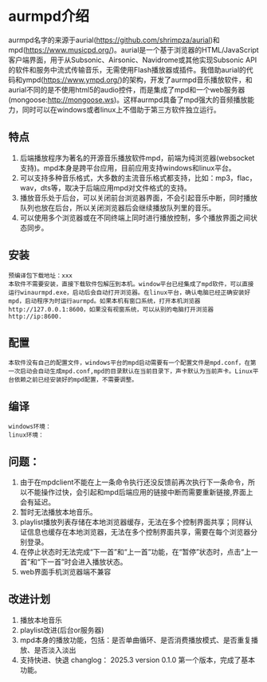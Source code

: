 # aurmpd介绍
aurmpd名字的来源于aurial(https://github.com/shrimpza/aurial)和mpd(https://www.musicpd.org/)。aurial是一个基于浏览器的HTML/JavaScript客户端界面，用于从Subsonic、Airsonic、Navidrome或其他实现Subsonic API的软件和服务中流式传输音乐，无需使用Flash播放器或插件。我借助aurial的代码和ympd(https://www.ympd.org/)的架构，开发了aurmpd音乐播放软件，和aurial不同的是不使用html5的audio控件，而是集成了mpd和一个web服务器(mongoose:http://mongoose.ws)。这样aurmpd具备了mpd强大的音频播放能力，同时可以在windows或者linux上不借助于第三方软件独立运行。
## 特点
1. 后端播放程序为著名的开源音乐播放软件mpd，前端为纯浏览器(websocket支持)。mpd本身是跨平台应用，目前应用支持windows和linux平台。
2. 可以支持多种音乐格式，大多数的主流音乐格式都支持，比如：mp3，flac，wav，dts等，取决于后端应用mpd对文件格式的支持。
3. 播放音乐处于后台，可以关闭前台浏览器界面，不会引起音乐中断，同时播放队列也放在后台，所以关闭浏览器后会继续播放队列里的音乐。
4. 可以使用多个浏览器或在不同终端上同时进行播放控制，多个播放界面之间状态同步。
## 安装
    预编译包下载地址：xxx
    本软件不需要安装，直接下载软件包解压到本机。window平台已经集成了mpd软件，可以直接运行winaurmpd.exe，启动后会自动打开浏览器。在linux平台，确认电脑已经正确安装好mpd，启动程序为时运行aurmpd。如果本机有窗口系统，打开本机浏览器http://127.0.0.1:8600，如果没有视窗系统，可以从别的电脑打开浏览器http://ip:8600.
## 配置
    本软件没有自己的配置文件，windows平台的mpd启动需要有一个配置文件是mpd.conf，在第一次启动会自动生成mpd.conf,mpd的目录默认在当前目录下，声卡默认为当前声卡。Linux平台依赖之前已经安装好的mpd配置，不需要调整。
## 编译
    windows环境：
    linux环境：
## 问题：
1. 由于在mpdclient不能在上一条命令执行还没反馈前再次执行下一条命令，所以不能操作过快，会引起和mpd后端应用的链接中断而需要重新链接,界面上会有延迟。
2. 暂时无法播放本地音乐。
3. playlist播放列表存储在本地浏览器缓存，无法在多个控制界面共享；同样认证信息也缓存在本地浏览器，无法在多个控制界面共享，需要在每个浏览器分别登录。
4. 在停止状态时无法完成“下一首”和“上一首”功能，在“暂停”状态时，点击“上一首”和“下一首”时会进入播放状态。
5. web界面手机浏览器端不兼容
## 改进计划
1. 播放本地音乐
2. playlist改进(后台or服务器)
3. mpd本身的播放功能，包括：是否单曲循环、是否消费播放模式、是否重复播放、是否淡入淡出
4. 支持快进、快退
changlog：
2025.3 version 0.1.0
第一个版本，完成了基本功能。